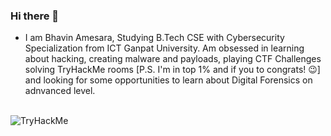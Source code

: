 ### Hi there 👋

<!--
**Bhavin-Amesara/Bhavin-Amesara** is a ✨ _special_ ✨ repository because its `README.md` (this file) appears on your GitHub profile.

Here are some ideas to get you started:
-->

- I am Bhavin Amesara, Studying B.Tech CSE with Cybersecurity Specialization from ICT Ganpat University. Am obsessed in learning about hacking, creating malware and payloads, playing CTF Challenges solving TryHackMe rooms [P.S. I'm in top 1% and if you to congrats! :wink:] and looking for some opportunities to learn about Digital Forensics on adnvanced level. 

</br>
<img src="https://tryhackme-badges.s3.amazonaws.com/hellxares.png" alt="TryHackMe">
